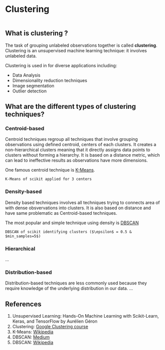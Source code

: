 # Clustering

```{tableofcontents}
```

## What is clustering ?

The task of grouping unlabeled observations together is called **clustering**. Clustering is an unsupervised machine learning technique: it involves unlabeled data.

Clustering is used in for diverse applications including:
- Data Analysis
- Dimensionality reduction techniques
- Image segmentation
- Outlier detection

## What are the different types of clustering techniques?

### Centroid-based

Centroid techniques regroup all techniques that involve grouping observations using defined centroid, centers of each clusters. It creates a non-hierarchical clusters meaning that it directly assigns data points to clusters without forming a hierarchy. It is based on a distance metric, which can lead to ineffective results as observations have more dimensions.

One famous centroid technique is [K-Means](https://therayquaza.github.io/machine_learning/clustering/kmeans.html).

```{figure} https://raw.githubusercontent.com/TheRayquaza/therayquaza.github.io/main/images/machine_learning/clustering/kmeans_clusters_with_decision_boundary.png
K-Means of scikit applied for 3 centers
```

### Density-based

Density based techniques involves all techniques trying to connects area of with dense obsvervations into clusters. It is also based on distance and have same problematic as Centroid-based techniques.

The most popular and simple technique using density is [DBSCAN](https://therayquaza.github.io/machine_learning/clustering/dbscan.html)

```{figure} https://raw.githubusercontent.com/TheRayquaza/therayquaza.github.io/main/images/machine_learning/clustering/dbscan_clusters.png
DBSCAN of scikit identifying clusters ($\epsilon$ = 0.5 & $min_samples=5$)
```

### Hierarchical

...

### Distribution-based

Distribution-based techniques are less commonly used because they require knowledge of the underlying distribution in our data.
...

## References
1. Unsupervised Learning: Hands-On Machine Learning with Scikit-Learn, Keras, and TensorFlow by Aurélien Géron
2. Clustering: [Google Clustering course](https://developers.google.com/machine-learning/clustering/clustering-algorithms)
3. K-Means: [Wikipedia](https://en.wikipedia.org/wiki/K-means_clustering)
4. DBSCAN: [Medium](https://medium.com/@okanyenigun/dbscan-demystified-understanding-how-this-parameter-free-algorithm-works-89e03d7d7ab)
5. DBSCAN: [Wikipedia](https://en.wikipedia.org/wiki/DBSCAN)